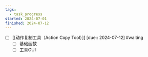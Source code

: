 ```yaml
---
tags:
  - task_progress
started: 2024-07-01
finished: 2024-07-12
---
```

- [ ] [[动作复制工具（Action Copy Tool）]]  [due:: 2024-07-12] #waiting
	- [ ] 基础函数
	- [ ] 工具GUI
